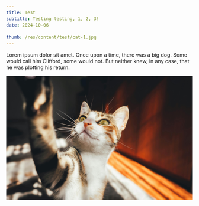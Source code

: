 ```yaml
---
title: Test
subtitle: Testing testing, 1, 2, 3!
date: 2024-10-06

thumb: /res/content/test/cat-1.jpg
---
```


Lorem ipsum dolor sit amet.
Once upon a time, there was a big dog.
Some would call him Clifford, some would not.
But neither knew, in any case,
that he was
plotting
his return.

![A cat looking cool](/res/content/test/cat-2.jpg)
